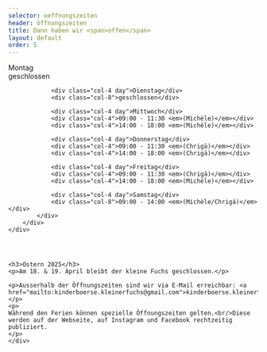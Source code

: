```yaml
---
selector: oeffnungszeiten
header: öffnungszeiten
title: Dann haben wir <span>offen</span>
layout: default
order: 5
---
```


<div class="row justify-content-center">
    <div class="col-lg-8 d-flex oeffnungszeiten-table">
        <div class="container pt-3 pb-3">
            <div class="row">
                <div class="col-4 day">Montag</div>
                <div class="col-8">geschlossen</div>

                <div class="col-4 day">Dienstag</div>
                <div class="col-8">geschlossen</div>

                <div class="col-4 day">Mittwoch</div>
                <div class="col-4">09:00 - 11:30 <em>(Michèle)</em></div>
                <div class="col-4">14:00 - 18:00 <em>(Michèle)</em></div>

                <div class="col-4 day">Donnerstag</div>
                <div class="col-4">09:00 - 11:30 <em>(Chrigä)</em></div>
                <div class="col-4">14:00 - 18:00 <em>(Chrigä)</em></div>

                <div class="col-4 day">Freitag</div>
                <div class="col-4">09:00 - 11:30 <em>(Chrigä)</em></div>
                <div class="col-4">14:00 - 18:00 <em>(Michèle)</em></div>

                <div class="col-4 day">Samstag</div>
                <div class="col-8">09:00 - 14:00 <em>(Michèle/Chrigä)</em></div>
            </div>
        </div>
    </div>
</div>
<div class="row justify-content-md-center" style="padding-top: 2em">
    <div class="text-center">

    <h3>Ostern 2025</h3>
    <p>Am 18. & 19. April bleibt der kleine Fuchs geschlossen.</p>

    <p>Ausserhalb der Öffnungszeiten sind wir via E-Mail erreichbar: <a href="mailto:kinderboerse.kleinerfuchs@gmail.com">kinderboerse.kleinerfuchs@gmail.com</a></p>
    <p>
    Während den Ferien können spezielle Öffnungszeiten gelten.<br/>Diese werden auf der Webseite, auf Instagram und Facebook rechtzeitig publiziert.
    </p>
    </div>
</div>